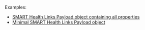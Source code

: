 Examples: 
- [SMART Health Links Payload object containing all properties](Binary-shl-payload-1.html)
- [Minimal SMART Health Links Payload object](Binary-shl-payload-2.html)

<p></p>
<p></p>

